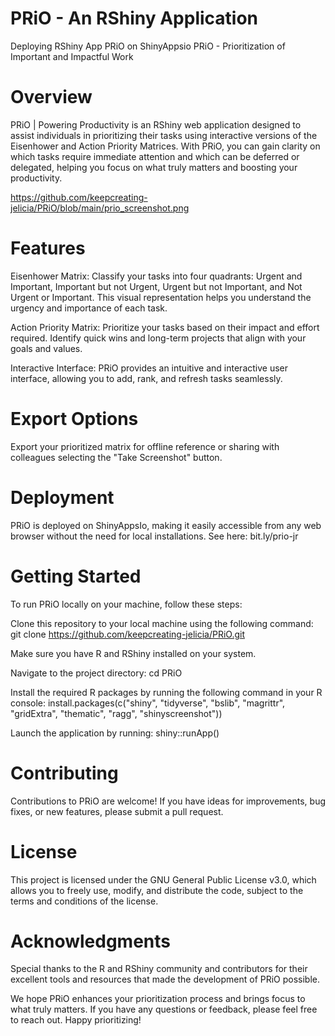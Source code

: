 # PRiO - An RShiny Application
Deploying RShiny App PRiO on ShinyAppsio
PRiO - Prioritization of Important and Impactful Work

# Overview
PRiO | Powering Productivity is an RShiny web application designed to assist individuals in prioritizing their tasks using interactive versions of the Eisenhower and Action Priority Matrices. With PRiO, you can gain clarity on which tasks require immediate attention and which can be deferred or delegated, helping you focus on what truly matters and boosting your productivity.

https://github.com/keepcreating-jelicia/PRiO/blob/main/prio_screenshot.png

# Features
Eisenhower Matrix: Classify your tasks into four quadrants: Urgent and Important, Important but not Urgent, Urgent but not Important, and Not Urgent or Important. This visual representation helps you understand the urgency and importance of each task.

Action Priority Matrix: Prioritize your tasks based on their impact and effort required. Identify quick wins and long-term projects that align with your goals and values.

Interactive Interface: PRiO provides an intuitive and interactive user interface, allowing you to add, rank, and refresh tasks seamlessly.

# Export Options
Export your prioritized matrix for offline reference or sharing with colleagues selecting the "Take Screenshot" button.

# Deployment
PRiO is deployed on ShinyAppsIo, making it easily accessible from any web browser without the need for local installations. See here: bit.ly/prio-jr

# Getting Started
To run PRiO locally on your machine, follow these steps:

Clone this repository to your local machine using the following command:
git clone https://github.com/keepcreating-jelicia/PRiO.git

Make sure you have R and RShiny installed on your system.

Navigate to the project directory:
cd PRiO

Install the required R packages by running the following command in your R console:
install.packages(c("shiny", "tidyverse", "bslib", "magrittr", "gridExtra", "thematic", "ragg", "shinyscreenshot"))

Launch the application by running:
shiny::runApp()

# Contributing
Contributions to PRiO are welcome! If you have ideas for improvements, bug fixes, or new features, please submit a pull request.

# License
This project is licensed under the GNU General Public License v3.0, which allows you to freely use, modify, and distribute the code, subject to the terms and conditions of the license.

# Acknowledgments
Special thanks to the R and RShiny community and contributors for their excellent tools and resources that made the development of PRiO possible.

We hope PRiO enhances your prioritization process and brings focus to what truly matters. If you have any questions or feedback, please feel free to reach out. Happy prioritizing!
